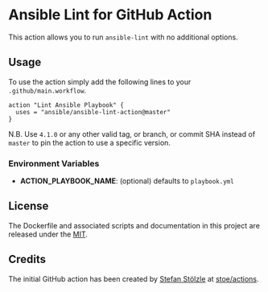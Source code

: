 # Ansible Lint for GitHub Action
This action allows you to run `ansible-lint` with no additional options.


## Usage
To use the action simply add the following lines to your `.github/main.workflow`.

```hcl
action "Lint Ansible Playbook" {
  uses = "ansible/ansible-lint-action@master"
}
```

N.B. Use `4.1.0` or any other valid tag, or branch, or commit SHA instead
of `master` to pin the action to use a specific version.


### Environment Variables
- **ACTION_PLAYBOOK_NAME**: (optional) defaults to `playbook.yml`


## License
The Dockerfile and associated scripts and documentation in this project are released under the [MIT](license).


## Credits
The initial GitHub action has been created by [Stefan Stölzle](/stoe) at
[stoe/actions](https://github.com/stoe/actions).
